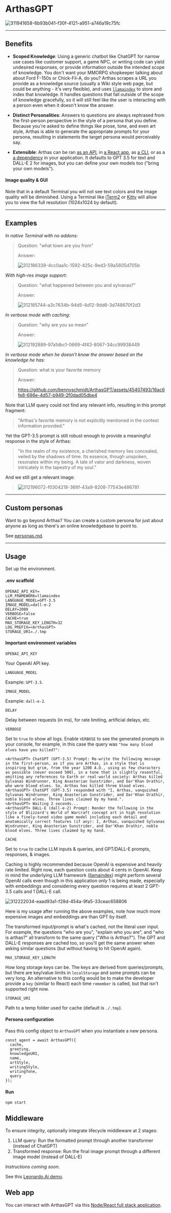 # ArthasGPT

![311941658-6b93b041-f30f-4121-a951-a746a19c75fc](https://github.com/bennyschmidt/ArthasGPT/assets/45407493/05231ee1-9a40-436f-88a1-dd5b5ec73a1a)

-----

## Benefits

- **Scoped Knowledge**: Using a generic chatbot like ChatGPT for narrow use cases like customer support, a game NPC, or writing code can yield undesired responses, or provide information outside the intended scope of knowledge. You don't want your MMORPG shopkeeper talking about about Ford F-150s or Chick-Fil-A, do you? Arthas scrapes a URL you provide as a knowledge source (usually a Wiki style web page, but could be anything - it's very flexible), and uses [`llamaindex`](https://github.com/run-llama/LlamaIndexTS) to store and index that knowledge. It handles questions that fall outside of the scope of knowledge gracefully, so it will still feel like the user is interacting with a person even when it doesn't know the answer.

- **Distinct Personalities**: Answers to questions are always rephrased from the first-person perspective in the style of a persona that you define. Because you're asked to define things like prose, tone, and even art style, Arthas is able to generate the appropriate prompts for your persona, resulting in statements the target persona would perceivably say.

- **Extensible**: Arthas can be ran [as an API](https://github.com/bennyschmidt/Arthas.AI/tree/master/arthas-api), in [a React app](https://github.com/bennyschmidt/Arthas.AI/tree/master/arthas-react), as [a CLI](https://github.com/bennyschmidt/ArthasGPT/blob/master/src/index.js#L6), or as a [a dependency](https://github.com/bennyschmidt/Arthas.AI/blob/master/arthas-api/api/post/prompt/index.js#L1) in your application. It defaults to GPT 3.5 for text and DALL-E 2 for images, but you can define your own models too ("bring your own models").

#### Image quality & GUI

Note that in a default Terminal you will not see text colors and the image quality will be diminished. Using a Terminal like [iTerm2](https://iterm2.com) or [Kitty](https://sw.kovidgoyal.net/kitty) will allow you to view the full resolution (1024x1024 by default).

-----

## Examples

_In native Terminal with no addons:_

> Question: "what town are you from"
>
> Answer:
>
> ![312186339-4cc0aa1c-1592-425c-9ed3-59a5605d705b](https://github.com/bennyschmidt/ArthasGPT/assets/45407493/89a4858b-2b70-4ab1-bfca-92da2039d20b)

_With high-res image support:_

> Question: "what happened between you and sylvanas?"
>
> Answer:
>
> ![312185744-a3c7634b-94d5-4d12-9dd6-3d748670f2d3](https://github.com/bennyschmidt/ArthasGPT/assets/45407493/4f723771-e0c3-4825-a8ea-674a7dbbff4c)

_In verbose mode with caching:_

> Question: "why are you so mean"
>
> Answer:
>
> ![312192889-97a1dbc1-0669-4f43-8067-34cc99938449](https://github.com/bennyschmidt/ArthasGPT/assets/45407493/eb226377-f63b-40b0-b258-d00a12af46c8)

_In verbose mode when he doesn't know the answer based on the knowledge he has:_

> Question: what is your favorite memory
>
> Answer:
>
> https://github.com/bennyschmidt/ArthasGPT/assets/45407493/16ac6fe8-686e-4d57-b949-2f0dad05dbe4

Note that LLM query could not find any relevant info, resulting in this prompt fragment:

> "Arthas's favorite memory is not explicitly mentioned in the context information provided."

Yet the GPT-3.5 prompt is still robust enough to provide a meaningful response in the style of Arthas:

> "In the realm of my existence, a cherished memory lies concealed, veiled by the shadows of time. Its essence, though unspoken, resonates within my being. A tale of valor and darkness, woven intricately in the tapestry of my soul."

And we still get a relevant image:

> ![312196072-f0304218-366f-43a9-8208-77543e486781](https://github.com/bennyschmidt/ArthasGPT/assets/45407493/6b348768-4f6a-4505-a360-d74e2c4f0154)

-----

## Custom personas

Want to go beyond Arthas? You can create a custom persona for just about anyone as long as there's an online knowledgebase to point to.

See [personas.md](./personas.md).

-----

## Usage

Set up the environment.

#### .env scaffold

```
OPENAI_API_KEY=
LLM_FRAMEWORK=llamaindex
LANGUAGE_MODEL=GPT-3.5
IMAGE_MODEL=dall-e-2
DELAY=2000
VERBOSE=false
CACHE=true
MAX_STORAGE_KEY_LENGTH=32
LOG_PREFIX=<ArthasGPT>
STORAGE_URI=./.tmp
```

#### Important environment variables

`OPENAI_API_KEY`

Your OpenAI API key.

`LANGUAGE_MODEL`

Example: `GPT-3.5`.

`IMAGE_MODEL`

Example: `dall-e-2`.

`DELAY`

Delay between requests (in ms), for rate limiting, artificial delays, etc.

`VERBOSE`

Set to `true` to show all logs. Enable `VERBOSE` to see the generated prompts in your console, for example, in this case the query was `"how many blood elves have you killed?"`:

```
<ArthasGPT> ChatGPT (GPT-3.5) Prompt: Re-write the following message in the first-person, as if you are Arthas, in a style that is inspiring but grim, from the year 1200 A.D., using as few characters as possible (never exceed 500), in a tone that is slightly resentful, omitting any references to Earth or real-world society: Arthas killed Sylvanas Windrunner, King Anasterian Sunstrider, and Dar'Khan Drathir, who were blood elves. So, Arthas has killed three blood elves.
<ArthasGPT> ChatGPT (GPT-3.5) responded with "I, Arthas, vanquished Sylvanas Windrunner, King Anasterian Sunstrider, and Dar'Khan Drathir, noble blood elves. Three lives claimed by my hand.".
<ArthasGPT> Waiting 2 seconds...
<ArthasGPT> DALL-E (dall-e-2) Prompt: Render the following in the style of Blizzard's World of Warcraft concept art in high resolution like a finely-tuned video game model including each detail and anatomically correct features (if any): I, Arthas, vanquished Sylvanas Windrunner, King Anasterian Sunstrider, and Dar'Khan Drathir, noble blood elves. Three lives claimed by my hand.
```

`CACHE`

Set to `true` to cache LLM inputs & queries, and GPT/DALL-E prompts, responses, & images.

Caching is highly recommended because OpenAI is expensive and heavily rate limited. Right now, each question costs about 4 cents in OpenAI. Keep in mind the underlying LLM framework ([llamaindex](https://github.com/run-llama/LlamaIndexTS)) might perform several OpenAI calls even though in this application only 1 is being made, especially with embeddings and considering every question requires at least 2 GPT-3.5 calls and 1 DALL-E call.

![312222034-eaad93a1-f28d-454a-9fa5-33ceac658806](https://github.com/bennyschmidt/ArthasGPT/assets/45407493/ca6bedaf-2d30-4fa6-b5e1-0484a0cffbdc)

Here is my usage after running the above examples, note how much more expensive images and embeddings are than GPT by itself.

The transformed input/prompt is what's cached, not the literal user input. For example, the questions "who are you", "explain who you are", and "who is arthas?" all transform to the same query ("Who is Arthas?"). The GPT and DALL-E responses are cached too, so you'll get the same answer when asking similar questions (but without having to hit OpenAI again).

`MAX_STORAGE_KEY_LENGTH`

How long storage keys can be. The keys are derived from queries/prompts, but there are key/value limits in `localStorage` and some prompts can be very long. An alternative to this config would be to make the developer provide a `key` (similar to React) each time `remember` is called, but that isn't supported right now.

`STORAGE_URI`

Path to a temp folder used for cache (default is `./.tmp`).

#### Persona configuration

Pass this config object to `ArthasGPT` when you instantiate a new persona.

```
const agent = await ArthasGPT({
  cache,
  greeting,
  knowledgeURI,
  name,
  artStyle,
  writingStyle,
  writingTone,
  query
});

```

#### Run

`npm start`

## Middleware

To ensure integrity, optionally integrate lifecycle middleware at 2 stages:
  1. LLM query: Run the formatted prompt through another transformer (instead of ChatGPT)
  2. Transformed response: Run the final image prompt through a different image model (instead of DALL-E)

_Instructions coming soon._

See this [Leonardo.Ai demo](./personas.md#bonus-integrating-with-leonardo-sdk-to-get-amazing-images).

## Web app

You can interact with ArthasGPT via this [Node/React full stack application](https://github.com/bennyschmidt/Arthas.AI).
